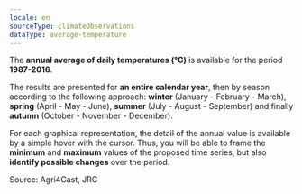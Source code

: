 ```yaml
---
locale: en
sourceType: climateObservations
dataType: average-temperature
---
```


The **annual average of daily temperatures (°C)** is available for the period
**1987-2016**.

The results are presented for **an entire calendar year**, then by season
according to the following approach: **winter** (January - February - March),
**spring** (April - May - June), **summer** (July - August - September) and
finally **autumn** (October - November - December).

For each graphical representation, the detail of the annual value is available by a simple hover with the cursor. Thus, you will be able to frame the **minimum** and **maximum** values of the proposed time series, but also **identify possible changes** over the period.

Source: Agri4Cast, JRC
